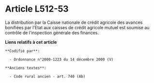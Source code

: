 # Article L512-53

La distribution par la Caisse nationale de crédit agricole des avances bonifiées par l'Etat aux caisses de crédit agricole
mutuel est soumise au contrôle de l'inspection générale des finances.

**Liens relatifs à cet article**

	**Codifié par**:

	  - Ordonnance n°2000-1223 du 14 décembre 2000 (V)

	**Anciens textes**:

	  - Code rural ancien - art. 740 (Ab)
